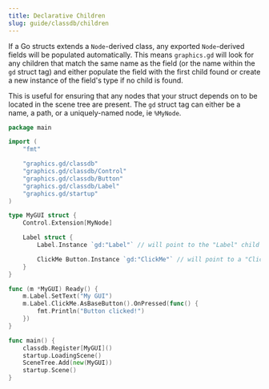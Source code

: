 ```yaml
---
title: Declarative Children
slug: guide/classdb/children
---
```


If a Go structs extends a `Node`-derived class, any exported `Node`-derived fields will be populated automatically.
This means `graphics.gd` will look for any children that match the same name as the field (or the name within the `gd`
struct tag) and either populate the field with the first child found or create a new instance of the field's type if
no child is found.

This is useful for ensuring that any nodes that your struct depends on to be located in the scene tree are present.
The `gd` struct tag can either be a name, a path, or a uniquely-named node, ie `%MyNode`.

```go
package main

import (
	"fmt"

	"graphics.gd/classdb"
	"graphics.gd/classdb/Control"
	"graphics.gd/classdb/Button"
	"graphics.gd/classdb/Label"
	"graphics.gd/startup"
)

type MyGUI struct {
	Control.Extension[MyNode]

	Label struct {
		Label.Instance `gd:"Label"` // will point to the "Label" child

		ClickMe Button.Instance `gd:"ClickMe"` // will point to a "ClickMe" child
	}
}

func (m *MyGUI) Ready() {
	m.Label.SetText("My GUI")
	m.Label.ClickMe.AsBaseButton().OnPressed(func() {
		fmt.Println("Button clicked!")
	})
}

func main() {
	classdb.Register[MyGUI]()
	startup.LoadingScene()
	SceneTree.Add(new(MyGUI))
	startup.Scene()
}
```
